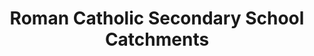 ---
schema: default
title: Roman Catholic Secondary School Catchments
organization: Perth and Kinross Council
notes: >-
    Boundary for the Roman Catholic secondary school catchment area

resources:
  - name: Roman Catholic Secondary School Catchments HTML
  - url: >-
      http://opendata-pkc.opendata.arcgis.com/datasets/ac1cee7b64dd4a84920309b4c7119d96_0
  - format: HTML

  - name: Roman Catholic Secondary School Catchments ESRI REST
  - url: >-
      https://services.arcgis.com/pfFDYSlYcp7mabvZ/arcgis/rest/services/Roman_Catholic_Secondary_School_Catchments/FeatureServer/0
  - format: ESRI REST

  - name: Roman Catholic Secondary School Catchments GEOJSON
  - url: >-
      http://opendata-pkc.opendata.arcgis.com/datasets/ac1cee7b64dd4a84920309b4c7119d96_0.geojson
  - format: GEOJSON

  - name: Roman Catholic Secondary School Catchments CSV
  - url: >-
      http://opendata-pkc.opendata.arcgis.com/datasets/ac1cee7b64dd4a84920309b4c7119d96_0.csv
  - format: CSV

  - name: Roman Catholic Secondary School Catchments KML
  - url: >-
      http://opendata-pkc.opendata.arcgis.com/datasets/ac1cee7b64dd4a84920309b4c7119d96_0.kml
  - format: KML

  - name: Roman Catholic Secondary School Catchments ZIP
  - url: >-
      http://opendata-pkc.opendata.arcgis.com/datasets/ac1cee7b64dd4a84920309b4c7119d96_0.zip
  - format: ZIP
license: Open Government Licence 3.0 (United Kingdom)
category:

  - boundaries,catchment,denominational,schools,secondary,education
maintainer: Perth and Kinross Council
maintainer_email: someone@example.com
---